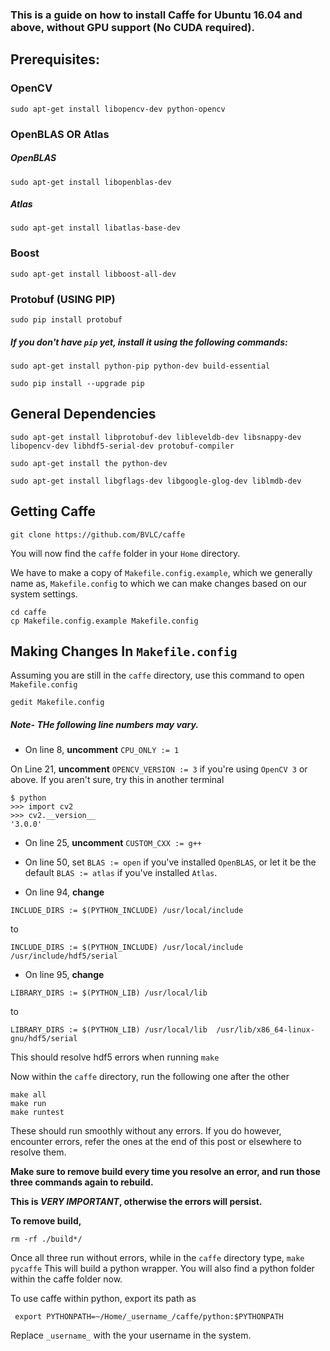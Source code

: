 
### This is a guide on how to install Caffe for Ubuntu 16.04 and above, without GPU support (No CUDA required). 

## Prerequisites:

### OpenCV
``` sudo apt-get install libopencv-dev python-opencv ```



### OpenBLAS OR Atlas
##### OpenBLAS
``` sudo apt-get install libopenblas-dev ```

##### Atlas
``` sudo apt-get install libatlas-base-dev ```



### Boost
``` sudo apt-get install libboost-all-dev ```



### Protobuf (USING PIP)
``` sudo pip install protobuf ```

##### If you don't have ``` pip ``` yet, install it using the following commands:

``` 
sudo apt-get install python-pip python-dev build-essential

sudo pip install --upgrade pip

```


## General Dependencies

``` 
sudo apt-get install libprotobuf-dev libleveldb-dev libsnappy-dev libopencv-dev libhdf5-serial-dev protobuf-compiler 

sudo apt-get install the python-dev 

sudo apt-get install libgflags-dev libgoogle-glog-dev liblmdb-dev 

```

## Getting Caffe
``` 
git clone https://github.com/BVLC/caffe
```

You will now find the ``` caffe ``` folder in your ``` Home ``` directory.

 We have to make a copy of ``` Makefile.config.example ```, which we generally name as, ``` Makefile.config ``` to which we can make changes based on our system settings. 

```
cd caffe
cp Makefile.config.example Makefile.config

```

## Making Changes In ``` Makefile.config ```
Assuming you are still in the ``` caffe ``` directory, use this command to open ``` Makefile.config ```

```
gedit Makefile.config 
```
##### Note- THe following line numbers may vary. 

- On line 8, 
**uncomment** ``` CPU_ONLY := 1 ```


On Line 21, **uncomment** ``` OPENCV_VERSION := 3 ``` if you're using ``` OpenCV 3 ``` or above.
If you aren't sure, try this in another terminal
``` 
$ python
>>> import cv2
>>> cv2.__version__
'3.0.0'
```

- On line 25,
**uncomment** ``` CUSTOM_CXX := g++ ```

- On line 50, 
set ``` BLAS := open ``` if you've installed ``` OpenBLAS ```, or let it be the default ``` BLAS := atlas ``` if you've installed ``` Atlas ```.

- On line 94, **change** 
``` 
INCLUDE_DIRS := $(PYTHON_INCLUDE) /usr/local/include
```

to

```
INCLUDE_DIRS := $(PYTHON_INCLUDE) /usr/local/include  /usr/include/hdf5/serial 
```

- On line 95, **change**
```
LIBRARY_DIRS := $(PYTHON_LIB) /usr/local/lib

```

to

```
LIBRARY_DIRS := $(PYTHON_LIB) /usr/local/lib  /usr/lib/x86_64-linux-gnu/hdf5/serial

```

This should resolve hdf5 errors when running ``` make ```

Now within the ``` caffe ``` directory, run the following one after the other

```
make all
make run
make runtest
```

These should run smoothly without any errors. If you do however, encounter errors, refer the ones at the end of this post or elsewhere to resolve them.

**Make sure to remove build every time you resolve an error, and run those three commands again to rebuild.**

**This is _VERY IMPORTANT_, otherwise the errors will persist.**

**To remove build,**
```
rm -rf ./build*/

```

Once all three run without errors, while in the ``` caffe ``` directory type,
``` make pycaffe ```
This will build a python wrapper. You will also find a python folder within the caffe folder now. 

To use caffe within python, export its path as

```  export PYTHONPATH=~/Home/_username_/caffe/python:$PYTHONPATH ```

Replace ``` _username_ ``` with the your username in the system. 





